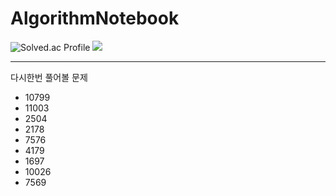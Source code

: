 # AlgorithmNotebook

![Solved.ac Profile](http://mazassumnida.wtf/api/v2/generate_badge?boj=toddlf0614)
<img src="http://mazandi.herokuapp.com/api?handle=toddlf0614&theme=dark"/>


---
다시한번 풀어볼 문제
- 10799
- 11003
- 2504
- 2178
- 7576
- 4179
- 1697
- 10026
- 7569